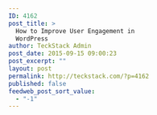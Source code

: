 ```yaml
---
ID: 4162
post_title: >
  How to Improve User Engagement in
  WordPress
author: TeckStack Admin
post_date: 2015-09-15 09:00:23
post_excerpt: ""
layout: post
permalink: http://teckstack.com/?p=4162
published: false
feedweb_post_sort_value:
  - "-1"
---
```

